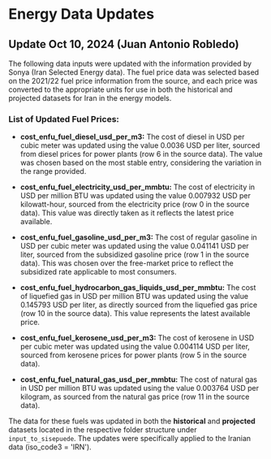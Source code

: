 # Energy Data Updates
## Update Oct 10, 2024 (Juan Antonio Robledo)

The following data inputs were updated with the information provided by Sonya (Iran Selected Energy data). The fuel price data was selected based on the 2021/22 fuel price information from the source, and each price was converted to the appropriate units for use in both the historical and projected datasets for Iran in the energy models.

### List of Updated Fuel Prices:

- **cost_enfu_fuel_diesel_usd_per_m3:**
  The cost of diesel in USD per cubic meter was updated using the value 0.0036 USD per liter, sourced from diesel prices for power plants (row 6 in the source data). The value was chosen based on the most stable entry, considering the variation in the range provided.

- **cost_enfu_fuel_electricity_usd_per_mmbtu:**
  The cost of electricity in USD per million BTU was updated using the value 0.007932 USD per kilowatt-hour, sourced from the electricity price (row 0 in the source data). This value was directly taken as it reflects the latest price available.

- **cost_enfu_fuel_gasoline_usd_per_m3:**
  The cost of regular gasoline in USD per cubic meter was updated using the value 0.041141 USD per liter, sourced from the subsidized gasoline price (row 1 in the source data). This was chosen over the free-market price to reflect the subsidized rate applicable to most consumers.

- **cost_enfu_fuel_hydrocarbon_gas_liquids_usd_per_mmbtu:**
  The cost of liquefied gas in USD per million BTU was updated using the value 0.145793 USD per liter, as directly sourced from the liquefied gas price (row 10 in the source data). This value represents the latest available price.

- **cost_enfu_fuel_kerosene_usd_per_m3:**
  The cost of kerosene in USD per cubic meter was updated using the value 0.004114 USD per liter, sourced from kerosene prices for power plants (row 5 in the source data).

- **cost_enfu_fuel_natural_gas_usd_per_mmbtu:**
  The cost of natural gas in USD per million BTU was updated using the value 0.003764 USD per kilogram, as sourced from the natural gas price (row 11 in the source data).

The data for these fuels was updated in both the **historical** and **projected** datasets located in the respective folder structure under `input_to_sisepuede`. The updates were specifically applied to the Iranian data (iso_code3 = 'IRN').
